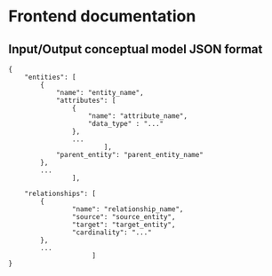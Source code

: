 # Frontend documentation

## Input/Output conceptual model JSON format

```
{
	"entities": [
		{
			"name": "entity_name",
		 	"attributes": [
				{
					"name": "attribute_name", 
					"data_type" : "..."
				}, 
				...
						], 
			"parent_entity": "parent_entity_name"
		},
		...
				],

	"relationships": [
		{
                "name": "relationship_name",
                "source": "source_entity",
                "target": "target_entity",
                "cardinality": "..."
		},
		...
					 ] 
}
```